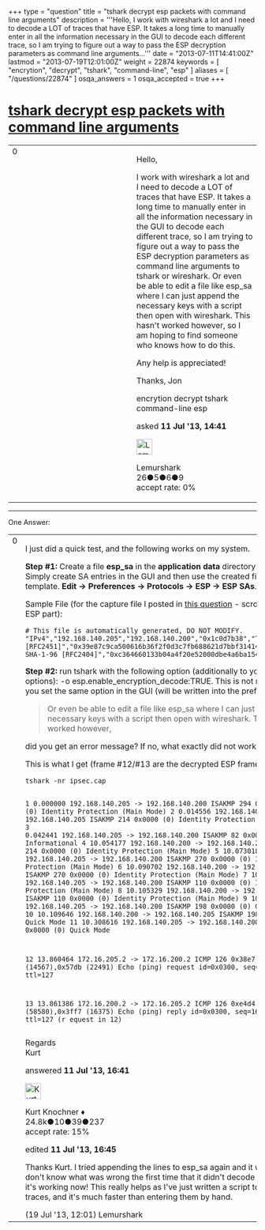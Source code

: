 +++
type = "question"
title = "tshark decrypt esp packets with command line arguments"
description = '''Hello, I work with wireshark a lot and I need to decode a LOT of traces that have ESP. It takes a long time to manually enter in all the information necessary in the GUI to decode each different trace, so I am trying to figure out a way to pass the ESP decryption parameters as command line arguments...'''
date = "2013-07-11T14:41:00Z"
lastmod = "2013-07-19T12:01:00Z"
weight = 22874
keywords = [ "encrytion", "decrypt", "tshark", "command-line", "esp" ]
aliases = [ "/questions/22874" ]
osqa_answers = 1
osqa_accepted = true
+++

<div class="headNormal">

# [tshark decrypt esp packets with command line arguments](/questions/22874/tshark-decrypt-esp-packets-with-command-line-arguments)

</div>

<div id="main-body">

<div id="askform">

<table id="question-table" style="width:100%;"><colgroup><col style="width: 50%" /><col style="width: 50%" /></colgroup><tbody><tr class="odd"><td style="width: 30px; vertical-align: top"><div class="vote-buttons"><span id="post-22874-upvote" class="ajax-command post-vote up" rel="nofollow" title="I like this post (click again to cancel)"> </span><div id="post-22874-score" class="post-score" title="current number of votes">0</div><span id="post-22874-downvote" class="ajax-command post-vote down" rel="nofollow" title="I dont like this post (click again to cancel)"> </span> <span id="favorite-mark" class="ajax-command favorite-mark" rel="nofollow" title="mark/unmark this question as favorite (click again to cancel)"> </span><div id="favorite-count" class="favorite-count"></div></div></td><td><div id="item-right"><div class="question-body"><p>Hello,</p><p>I work with wireshark a lot and I need to decode a LOT of traces that have ESP. It takes a long time to manually enter in all the information necessary in the GUI to decode each different trace, so I am trying to figure out a way to pass the ESP decryption parameters as command line arguments to tshark or wireshark. Or even be able to edit a file like esp_sa where I can just append the necessary keys with a script then open with wireshark. This hasn't worked however, so I am hoping to find someone who knows how to do this.</p><p>Any help is appreciated!</p><p>Thanks, Jon</p></div><div id="question-tags" class="tags-container tags"><span class="post-tag tag-link-encrytion" rel="tag" title="see questions tagged &#39;encrytion&#39;">encrytion</span> <span class="post-tag tag-link-decrypt" rel="tag" title="see questions tagged &#39;decrypt&#39;">decrypt</span> <span class="post-tag tag-link-tshark" rel="tag" title="see questions tagged &#39;tshark&#39;">tshark</span> <span class="post-tag tag-link-command-line" rel="tag" title="see questions tagged &#39;command-line&#39;">command-line</span> <span class="post-tag tag-link-esp" rel="tag" title="see questions tagged &#39;esp&#39;">esp</span></div><div id="question-controls" class="post-controls"></div><div class="post-update-info-container"><div class="post-update-info post-update-info-user"><p>asked <strong>11 Jul '13, 14:41</strong></p><img src="https://secure.gravatar.com/avatar/e96b0196e8e968b1a2d8f6ddfda87ab1?s=32&amp;d=identicon&amp;r=g" class="gravatar" width="32" height="32" alt="Lemurshark&#39;s gravatar image" /><p><span>Lemurshark</span><br />
<span class="score" title="26 reputation points">26</span><span title="5 badges"><span class="badge1">●</span><span class="badgecount">5</span></span><span title="6 badges"><span class="silver">●</span><span class="badgecount">6</span></span><span title="9 badges"><span class="bronze">●</span><span class="badgecount">9</span></span><br />
<span class="accept_rate" title="Rate of the user&#39;s accepted answers">accept rate:</span> <span title="Lemurshark has no accepted answers">0%</span></p></div></div><div id="comments-container-22874" class="comments-container"></div><div id="comment-tools-22874" class="comment-tools"></div><div class="clear"></div><div id="comment-22874-form-container" class="comment-form-container"></div><div class="clear"></div></div></td></tr></tbody></table>

------------------------------------------------------------------------

<div class="tabBar">

<span id="sort-top"></span>

<div class="headQuestions">

One Answer:

</div>

</div>

<span id="22876"></span>

<div id="answer-container-22876" class="answer accepted-answer">

<table style="width:100%;"><colgroup><col style="width: 50%" /><col style="width: 50%" /></colgroup><tbody><tr class="odd"><td style="width: 30px; vertical-align: top"><div class="vote-buttons"><span id="post-22876-upvote" class="ajax-command post-vote up" rel="nofollow" title="I like this post (click again to cancel)"> </span><div id="post-22876-score" class="post-score" title="current number of votes">0</div><span id="post-22876-downvote" class="ajax-command post-vote down" rel="nofollow" title="I dont like this post (click again to cancel)"> </span> <span class="accept-answer on" rel="nofollow" title="Lemurshark has selected this answer as the correct answer"> </span></div></td><td><div class="item-right"><div class="answer-body"><p>I just did a quick test, and the following works on my system.</p><p><strong>Step #1:</strong> Create a file <strong>esp_sa</strong> in the <strong>application data</strong> directory of the User. Simply create SA entries in the GUI and then use the created file as a template. <strong>Edit -&gt; Preferences -&gt; Protocols -&gt; ESP -&gt; ESP SAs</strong>.</p><p>Sample File (for the capture file I posted in <a href="http://ask.wireshark.org/questions/12019/how-can-i-decrypt-ikev1-packets">this question</a> - scroll down to the ESP part):</p><pre><code># This file is automatically generated, DO NOT MODIFY.
&quot;IPv4&quot;,&quot;192.168.140.205&quot;,&quot;192.168.140.200&quot;,&quot;0x1c0d7b38&quot;,&quot;TripleDES-CBC [RFC2451]&quot;,&quot;0x39e87c9ca500616b36f2f0d3c7fb688621d7bbf31414abbd&quot;,&quot;HMAC-SHA-1-96 [RFC2404]&quot;,&quot;0xc364660133b04a4f20e52000dbe4a6ba154c09c1&quot;</code></pre><p><strong>Step #2:</strong> run tshark with the following option (additionally to your other options): -o esp.enable_encryption_decode:TRUE. This is not necessary, if you set the same option in the GUI (will be written into the preferences file).</p><blockquote><p>Or even be able to edit a file like esp_sa where I can just append the necessary keys with a script then open with wireshark. This hasn't worked however,</p></blockquote><p>did you get an error message? If no, what exactly did not work?</p><p>This is what I get (frame #12/#13 are the decrypted ESP frames).</p><pre><code>tshark -nr ipsec.cap

  1   0.000000 192.168.140.205 -&gt; 192.168.140.200 ISAKMP 294 0x0000 (0) Identity Protection (Main Mode)
  2   0.014556 192.168.140.200 -&gt; 192.168.140.205 ISAKMP 214 0x0000 (0) Identity Protection (Main Mode)
  3   0.042441 192.168.140.205 -&gt; 192.168.140.200 ISAKMP 82 0x0000 (0) Informational
  4  10.054177 192.168.140.200 -&gt; 192.168.140.205 ISAKMP 214 0x0000 (0) Identity Protection (Main Mode)
  5  10.073018 192.168.140.205 -&gt; 192.168.140.200 ISAKMP 270 0x0000 (0) Identity Protection (Main Mode)
  6  10.090702 192.168.140.200 -&gt; 192.168.140.205 ISAKMP 270 0x0000 (0) Identity Protection (Main Mode)
  7  10.104128 192.168.140.205 -&gt; 192.168.140.200 ISAKMP 110 0x0000 (0) Identity Protection (Main Mode)
  8  10.105329 192.168.140.200 -&gt; 192.168.140.205 ISAKMP 110 0x0000 (0) Identity Protection (Main Mode)
  9  10.108102 192.168.140.205 -&gt; 192.168.140.200 ISAKMP 198 0x0000 (0) Quick Mode
 10  10.109646 192.168.140.200 -&gt; 192.168.140.205 ISAKMP 198 0x0000 (0) Quick Mode
 11  10.308616 192.168.140.205 -&gt; 192.168.140.200 ISAKMP 94 0x0000 (0) Quick Mode

  12  13.860464 172.16.205.2 -&gt; 172.16.200.2 ICMP 126 0x38e7 (14567),0x57db (22491) Echo (ping) request  id=0x0300, seq=16640/65, ttl=127

  13  13.861386 172.16.200.2 -&gt; 172.16.205.2 ICMP 126 0xe4d4 (58580),0x3ff7 (16375) Echo (ping) reply    id=0x0300, seq=16640/65, ttl=127 (r
equest in 12)
</code></pre><p>Regards<br />
Kurt</p></div><div class="answer-controls post-controls"></div><div class="post-update-info-container"><div class="post-update-info post-update-info-user"><p>answered <strong>11 Jul '13, 16:41</strong></p><img src="https://secure.gravatar.com/avatar/23b7bf5b13bc2c98b2e8aa9869ca5d75?s=32&amp;d=identicon&amp;r=g" class="gravatar" width="32" height="32" alt="Kurt%20Knochner&#39;s gravatar image" /><p><span>Kurt Knochner ♦</span><br />
<span class="score" title="24767 reputation points"><span>24.8k</span></span><span title="10 badges"><span class="badge1">●</span><span class="badgecount">10</span></span><span title="39 badges"><span class="silver">●</span><span class="badgecount">39</span></span><span title="237 badges"><span class="bronze">●</span><span class="badgecount">237</span></span><br />
<span class="accept_rate" title="Rate of the user&#39;s accepted answers">accept rate:</span> <span title="Kurt Knochner has 344 accepted answers">15%</span> </br></p></div><div class="post-update-info post-update-info-edited"><p><span> edited <strong>11 Jul '13, 16:45</strong> </span></p></div></div><div id="comments-container-22876" class="comments-container"><span id="23173"></span><div id="comment-23173" class="comment"><div id="post-23173-score" class="comment-score"></div><div class="comment-text"><p>Thanks Kurt. I tried appending the lines to esp_sa again and it worked. I don't know what was wrong the first time that it didn't decode the ESP, but it's working now! This really helps as I've just written a script to decrypt the traces, and it's much faster than entering them by hand.</p></div><div id="comment-23173-info" class="comment-info"><span class="comment-age">(19 Jul '13, 12:01)</span> <span class="comment-user userinfo">Lemurshark</span></div></div></div><div id="comment-tools-22876" class="comment-tools"></div><div class="clear"></div><div id="comment-22876-form-container" class="comment-form-container"></div><div class="clear"></div></div></td></tr></tbody></table>

</div>

<div class="paginator-container-left">

</div>

</div>

</div>

